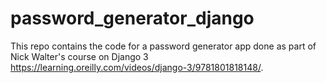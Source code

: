 # password_generator_django

This repo contains the code for a password generator app done as part of Nick Walter's course on Django 3 https://learning.oreilly.com/videos/django-3/9781801818148/.
